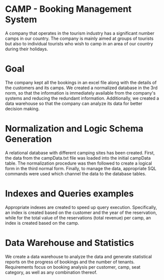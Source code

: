 # CAMP - Booking Management System
A company that operates in the tourism industry has a significant number
camps in our country. The company is mainly aimed at groups of tourists
but also to individual tourists who wish to camp in an area
of our country during their holidays.

# Goal
The company kept all the bookings in an excel file along with the details of the customers and its camps. We created a normalized database 
in the 3rd norm, so that the information is immediately available from the company's systems and reducing the redundant information.
Additionally, we created a data warehouse so that the company can analyze its data for better decision making.

# Normalization and Logic Schema Generation
A relational database with different camping sites has been created. First, the data from the campData.txt file was loaded into the initial campData table. The normalization procedure was then followed to create a logical form in the third normal form. Finally, to manage the data, appropriate SQL commands were used which channel the data to the database tables.

# Indexes and Queries examples
Appropriate indexes are created to speed up query execution. Specifically, an index is created based on the customer and the year of the reservation, while for the total value of the reservations (total revenue) per camp, an index is created based on the camp.

# Data Warehouse and Statistics
We create a data warehouse to analyze the data and generate statistical reports on the progress of bookings and the number of tenants. Requirements focus on booking analysis per customer, camp, seat category, as well as any combination thereof.
